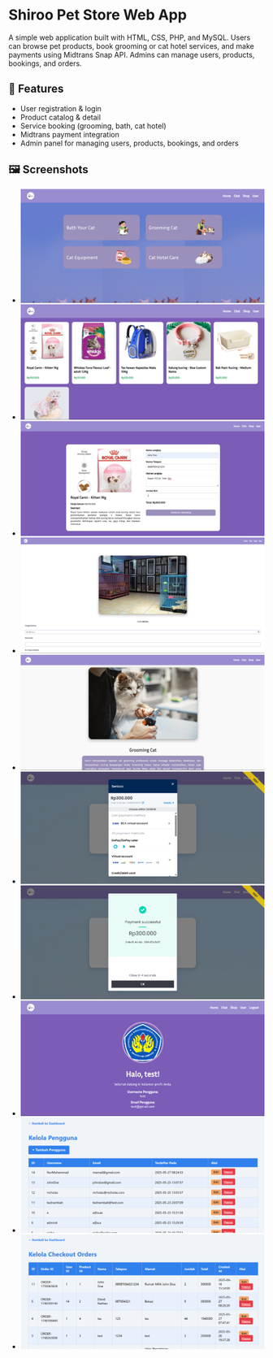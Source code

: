 # Shiroo Pet Store Web App

A simple web application built with HTML, CSS, PHP, and MySQL. Users can browse pet products, book grooming or cat hotel services, and make payments using Midtrans Snap API. Admins can manage users, products, bookings, and orders.

## 🔧 Features
- User registration & login
- Product catalog & detail
- Service booking (grooming, bath, cat hotel)
- Midtrans payment integration
- Admin panel for managing users, products, bookings, and orders

## 🖼️ Screenshots
- ![User Home](screenshots/User-Page.png)
- ![Product Catalog](screenshots/Products.png)
- ![Product Detail](screenshots/Product-Detail.png)
- ![Booking Form](screenshots/Booking-Form.png)
- ![Grooming Service](screenshots/Grooming-Cat.png)
- ![Payment Popup](screenshots/Midtrans.png)
- ![Payment Success](screenshots/Midtrans-Success.png)
- ![User Profile](screenshots/User-Profile.png)
- ![Admin Manage Users](screenshots/Admin-Manage-Users.png)
- ![Admin Checkout Orders](screenshots/Admin-Manage-Checkout-Orders.png)


